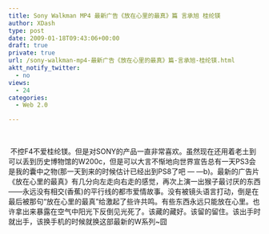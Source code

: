 ```yaml
---
title: Sony Walkman MP4 最新广告《放在心里的最真》篇 言承旭 桂纶镁
author: XDash
type: post
date: 2009-01-18T09:43:06+00:00
draft: true
private: true
url: /sony-walkman-mp4-最新广告《放在心里的最真》篇-言承旭-桂纶镁.html
aktt_notify_twitter:
  - no
views:
  - 24
categories:
  - Web 2.0

---
```

&nbsp;

&nbsp;不控F4不爱桂纶镁。但是对SONY的产品一直非常喜欢。虽然现在还用着老土到可以丢到历史博物馆的W200c，但是可以大言不惭地向世界宣告总有一天PS3会是我的囊中之物(那一天到来的时候估计已经出到PS8了吧 &mdash; &mdash;b)。最新的广告片《放在心里的最真》有几分向左走向右走的感觉，再次上演一出猴子最讨厌的东西&mdash;&mdash;永远没有相交(香蕉)的平行线的都市爱情故事。没有被镜头语言打动，倒是在最后被那句&ldquo;放在心里的最真&rdquo;给激起了些许共鸣。有些东西永远只能放在心里。也许拿出来暴露在空气中阳光下反倒见光死了。该藏的藏好。该留的留住。该出手时就出手，该换手机的时候就换这部最新的W系列~囧
